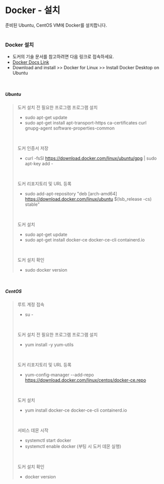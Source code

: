 # Docker - 설치

준비된 Ubuntu, CentOS VM에 Docker를 설치합니다.   
<br />

### Docker 설치
- 도커의 기술 문서를 참고하려면 다음 링크로 접속하세요.
- <a href="https://docs.docker.com">Docker Docs Link</a>
- Download and install >> Docker for Linux >> Install Docker Desktop on Ubuntu
<br />

##### Ubuntu
> 도커 설치 전 필요한 프로그램 프로그램 설치  
> - sudo apt-get update   
> - sudo apt-get install apt-transport-https ca-certificates curl gnupg-agent software-properties-common   
> <br />
> 
> 도커 인증서 저장   
> - curl -fsSl https://download.docker.com/linux/ubuntu/gpg | sudo apt-key add -   
> <br />
> 
> 도커 리포지토리 및 URL 등록   
> - sudo add-apt-repository "deb [arch-amd64] https://download.docker.com/linux/ubuntu $(lsb_release -cs) stable"   
> <br />
>
> 도커 설치   
> - sudo apt-get update   
> - sudo apt-get install docker-ce docker-ce-cli containerd.io   
> <br />
>
> 도커 설치 확인   
> - sudo docker version   
<br />

##### CentOS
> 루트 계정 접속   
> - su -
> <br />
> 
> 도커 설치 전 필요한 프로그램 프로그램 설치   
> - yum install -y yum-utils   
> <br />
> 
> 도커 리포지토리 및 URL 등록   
> - yum-config-manager --add-repo https://download.docker.com/linux/centos/docker-ce.repo   
> <br />
>
> 도커 설치   
> - yum install docker-ce docker-ce-cli containerd.io   
> <br />
> 
> 서비스 데몬 시작
> - systemctl start docker
> - systemctl enable docker (부팅 시 도커 데몬 실행)
> <br />
> 
> 도커 설치 확인   
> - docker version   
